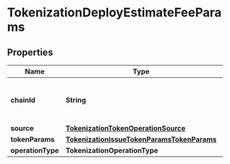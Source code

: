 

# TokenizationDeployEstimateFeeParams


## Properties

| Name | Type | Description | Notes |
|------------ | ------------- | ------------- | -------------|
|**chainId** | **String** | The chain ID where the token will be issued. |  |
|**source** | [**TokenizationTokenOperationSource**](TokenizationTokenOperationSource.md) |  |  |
|**tokenParams** | [**TokenizationIssueTokenParamsTokenParams**](TokenizationIssueTokenParamsTokenParams.md) |  |  |
|**operationType** | **TokenizationOperationType** |  |  |



